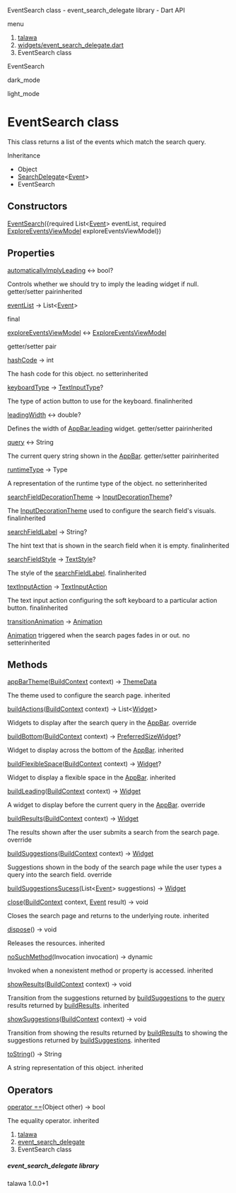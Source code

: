 




EventSearch class - event\_search\_delegate library - Dart API







menu

1. [talawa](../index.html)
2. [widgets/event\_search\_delegate.dart](../widgets_event_search_delegate/widgets_event_search_delegate-library.html)
3. EventSearch class

EventSearch


dark\_mode

light\_mode




# EventSearch class


This class returns a list of the events which match the search query.


Inheritance

* Object
* [SearchDelegate](https://api.flutter.dev/flutter/material/SearchDelegate-class.html)<[Event](../models_events_event_model/Event-class.html)>
* EventSearch



## Constructors

[EventSearch](../widgets_event_search_delegate/EventSearch/EventSearch.html)({required List<[Event](../models_events_event_model/Event-class.html)> eventList, required [ExploreEventsViewModel](../view_model_after_auth_view_models_event_view_models_explore_events_view_model/ExploreEventsViewModel-class.html) exploreEventsViewModel})




## Properties

[automaticallyImplyLeading](https://api.flutter.dev/flutter/material/SearchDelegate/automaticallyImplyLeading.html)
↔ bool?

Controls whether we should try to imply the leading widget if null.
getter/setter pairinherited

[eventList](../widgets_event_search_delegate/EventSearch/eventList.html)
→ List<[Event](../models_events_event_model/Event-class.html)>

final

[exploreEventsViewModel](../widgets_event_search_delegate/EventSearch/exploreEventsViewModel.html)
↔ [ExploreEventsViewModel](../view_model_after_auth_view_models_event_view_models_explore_events_view_model/ExploreEventsViewModel-class.html)

getter/setter pair

[hashCode](https://api.flutter.dev/flutter/material/SearchDelegate/hashCode.html)
→ int

The hash code for this object.
no setterinherited

[keyboardType](https://api.flutter.dev/flutter/material/SearchDelegate/keyboardType.html)
→ [TextInputType](https://api.flutter.dev/flutter/services/TextInputType-class.html)?

The type of action button to use for the keyboard.
finalinherited

[leadingWidth](https://api.flutter.dev/flutter/material/SearchDelegate/leadingWidth.html)
↔ double?

Defines the width of [AppBar.leading](https://api.flutter.dev/flutter/material/AppBar/leading.html) widget.
getter/setter pairinherited

[query](https://api.flutter.dev/flutter/material/SearchDelegate/query.html)
↔ String

The current query string shown in the [AppBar](https://api.flutter.dev/flutter/material/AppBar-class.html).
getter/setter pairinherited

[runtimeType](https://api.flutter.dev/flutter/material/SearchDelegate/runtimeType.html)
→ Type

A representation of the runtime type of the object.
no setterinherited

[searchFieldDecorationTheme](https://api.flutter.dev/flutter/material/SearchDelegate/searchFieldDecorationTheme.html)
→ [InputDecorationTheme](https://api.flutter.dev/flutter/material/InputDecorationTheme-class.html)?

The [InputDecorationTheme](https://api.flutter.dev/flutter/material/InputDecorationTheme-class.html) used to configure the search field's visuals.
finalinherited

[searchFieldLabel](https://api.flutter.dev/flutter/material/SearchDelegate/searchFieldLabel.html)
→ String?

The hint text that is shown in the search field when it is empty.
finalinherited

[searchFieldStyle](https://api.flutter.dev/flutter/material/SearchDelegate/searchFieldStyle.html)
→ [TextStyle](https://api.flutter.dev/flutter/painting/TextStyle-class.html)?

The style of the [searchFieldLabel](https://api.flutter.dev/flutter/material/SearchDelegate/searchFieldLabel.html).
finalinherited

[textInputAction](https://api.flutter.dev/flutter/material/SearchDelegate/textInputAction.html)
→ [TextInputAction](https://api.flutter.dev/flutter/services/TextInputAction.html)

The text input action configuring the soft keyboard to a particular action
button.
finalinherited

[transitionAnimation](https://api.flutter.dev/flutter/material/SearchDelegate/transitionAnimation.html)
→ [Animation](https://api.flutter.dev/flutter/animation/Animation-class.html)<double>

[Animation](https://api.flutter.dev/flutter/animation/Animation-class.html) triggered when the search pages fades in or out.
no setterinherited



## Methods

[appBarTheme](https://api.flutter.dev/flutter/material/SearchDelegate/appBarTheme.html)([BuildContext](https://api.flutter.dev/flutter/widgets/BuildContext-class.html) context)
→ [ThemeData](https://api.flutter.dev/flutter/material/ThemeData-class.html)


The theme used to configure the search page.
inherited

[buildActions](../widgets_event_search_delegate/EventSearch/buildActions.html)([BuildContext](https://api.flutter.dev/flutter/widgets/BuildContext-class.html) context)
→ List<[Widget](https://api.flutter.dev/flutter/widgets/Widget-class.html)>


Widgets to display after the search query in the [AppBar](https://api.flutter.dev/flutter/material/AppBar-class.html).
override

[buildBottom](https://api.flutter.dev/flutter/material/SearchDelegate/buildBottom.html)([BuildContext](https://api.flutter.dev/flutter/widgets/BuildContext-class.html) context)
→ [PreferredSizeWidget](https://api.flutter.dev/flutter/widgets/PreferredSizeWidget-class.html)?


Widget to display across the bottom of the [AppBar](https://api.flutter.dev/flutter/material/AppBar-class.html).
inherited

[buildFlexibleSpace](https://api.flutter.dev/flutter/material/SearchDelegate/buildFlexibleSpace.html)([BuildContext](https://api.flutter.dev/flutter/widgets/BuildContext-class.html) context)
→ [Widget](https://api.flutter.dev/flutter/widgets/Widget-class.html)?


Widget to display a flexible space in the [AppBar](https://api.flutter.dev/flutter/material/AppBar-class.html).
inherited

[buildLeading](../widgets_event_search_delegate/EventSearch/buildLeading.html)([BuildContext](https://api.flutter.dev/flutter/widgets/BuildContext-class.html) context)
→ [Widget](https://api.flutter.dev/flutter/widgets/Widget-class.html)


A widget to display before the current query in the [AppBar](https://api.flutter.dev/flutter/material/AppBar-class.html).
override

[buildResults](../widgets_event_search_delegate/EventSearch/buildResults.html)([BuildContext](https://api.flutter.dev/flutter/widgets/BuildContext-class.html) context)
→ [Widget](https://api.flutter.dev/flutter/widgets/Widget-class.html)


The results shown after the user submits a search from the search page.
override

[buildSuggestions](../widgets_event_search_delegate/EventSearch/buildSuggestions.html)([BuildContext](https://api.flutter.dev/flutter/widgets/BuildContext-class.html) context)
→ [Widget](https://api.flutter.dev/flutter/widgets/Widget-class.html)


Suggestions shown in the body of the search page while the user types a
query into the search field.
override

[buildSuggestionsSucess](../widgets_event_search_delegate/EventSearch/buildSuggestionsSucess.html)(List<[Event](../models_events_event_model/Event-class.html)> suggestions)
→ [Widget](https://api.flutter.dev/flutter/widgets/Widget-class.html)



[close](https://api.flutter.dev/flutter/material/SearchDelegate/close.html)([BuildContext](https://api.flutter.dev/flutter/widgets/BuildContext-class.html) context, [Event](../models_events_event_model/Event-class.html) result)
→ void


Closes the search page and returns to the underlying route.
inherited

[dispose](https://api.flutter.dev/flutter/material/SearchDelegate/dispose.html)()
→ void


Releases the resources.
inherited

[noSuchMethod](https://api.flutter.dev/flutter/material/SearchDelegate/noSuchMethod.html)(Invocation invocation)
→ dynamic


Invoked when a nonexistent method or property is accessed.
inherited

[showResults](https://api.flutter.dev/flutter/material/SearchDelegate/showResults.html)([BuildContext](https://api.flutter.dev/flutter/widgets/BuildContext-class.html) context)
→ void


Transition from the suggestions returned by [buildSuggestions](https://api.flutter.dev/flutter/material/SearchDelegate/buildSuggestions.html) to the
[query](https://api.flutter.dev/flutter/material/SearchDelegate/query.html) results returned by [buildResults](https://api.flutter.dev/flutter/material/SearchDelegate/buildResults.html).
inherited

[showSuggestions](https://api.flutter.dev/flutter/material/SearchDelegate/showSuggestions.html)([BuildContext](https://api.flutter.dev/flutter/widgets/BuildContext-class.html) context)
→ void


Transition from showing the results returned by [buildResults](https://api.flutter.dev/flutter/material/SearchDelegate/buildResults.html) to showing
the suggestions returned by [buildSuggestions](https://api.flutter.dev/flutter/material/SearchDelegate/buildSuggestions.html).
inherited

[toString](https://api.flutter.dev/flutter/material/SearchDelegate/toString.html)()
→ String


A string representation of this object.
inherited



## Operators

[operator ==](https://api.flutter.dev/flutter/material/SearchDelegate/operator_equals.html)(Object other)
→ bool


The equality operator.
inherited



 


1. [talawa](../index.html)
2. [event\_search\_delegate](../widgets_event_search_delegate/widgets_event_search_delegate-library.html)
3. EventSearch class

##### event\_search\_delegate library





talawa
1.0.0+1






